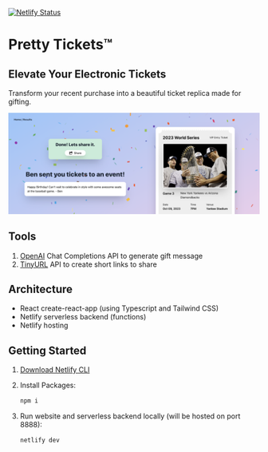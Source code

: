 [![Netlify Status](https://api.netlify.com/api/v1/badges/a81204a5-d6c4-4a7f-807b-3fcecda118ee/deploy-status)](https://app.netlify.com/sites/prettytickets/deploys)

# Pretty Tickets™

## Elevate Your Electronic Tickets

Transform your recent purchase into a beautiful ticket replica made for gifting.

![Homepage](./public/screenshot.png)

## Tools

1. [OpenAI](https://openai.com) Chat Completions API to generate gift message
2. [TinyURL](https://tinyurl.com) API to create short links to share

## Architecture

- React create-react-app (using Typescript and Tailwind CSS)
- Netlify serverless backend (functions)
- Netlify hosting

## Getting Started

1. [Download Netlify CLI](https://docs.netlify.com/cli/get-started/)

2. Install Packages:

    ```bash
    npm i
    ```

3. Run website and serverless backend locally (will be hosted on port 8888):

    ```bash
    netlify dev
    ```
